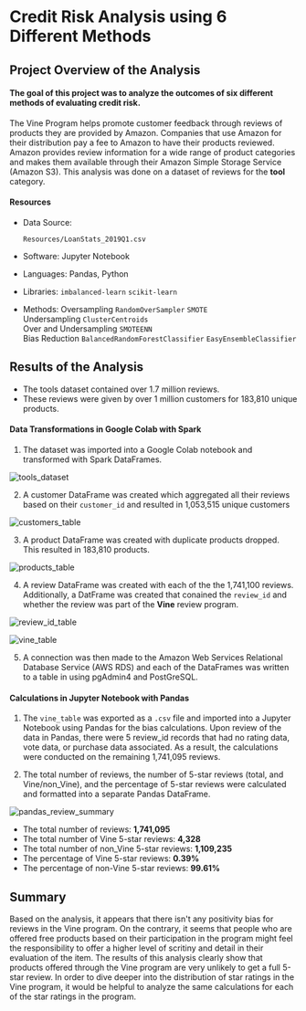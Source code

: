 # Credit Risk Analysis using 6 Different Methods

## Project Overview of the Analysis
#### The goal of this project was to analyze the outcomes of six different methods of evaluating credit risk.
The Vine Program helps promote customer feedback through reviews of products they are provided by Amazon.  Companies that use Amazon for their distribution pay a fee to Amazon to have their products reviewed.  Amazon provides review information for a wide range of product categories and makes them available through their Amazon Simple Storage Service (Amazon S3).  This analysis was done on a dataset of reviews for the **tool** category.

#### Resources
- Data Source: <p>
`Resources/LoanStats_2019Q1.csv`

- Software:  Jupyter Notebook
- Languages:  Pandas, Python
- Libraries:  `imbalanced-learn`  `scikit-learn`
- Methods:  Oversampling  `RandomOverSampler`  `SMOTE`  
            Undersampling  `ClusterCentroids`  
            Over and Undersampling  `SMOTEENN`  
            Bias Reduction  `BalancedRandomForestClassifier`  `EasyEnsembleClassifier`
  
## Results of the Analysis
* The tools dataset contained over 1.7 million reviews.
* These reviews were given by over 1 million customers for 183,810 unique products.  
  
#### Data Transformations in Google Colab with Spark
1. The dataset was imported into a Google Colab notebook and transformed with Spark DataFrames.
  
![tools_dataset](https://user-images.githubusercontent.com/77071776/122621489-53b67580-d05b-11eb-8314-8decca5cca37.PNG)

2. A customer DataFrame was created which aggregated all their reviews based on their `customer_id` and resulted in 1,053,515 unique customers 
  
![customers_table](https://user-images.githubusercontent.com/77071776/122621533-79dc1580-d05b-11eb-9734-9896dbafb6fa.PNG)

3. A product DataFrame was created with duplicate products dropped.  This resulted in 183,810 products.
  
![products_table](https://user-images.githubusercontent.com/77071776/122622538-a9d8e800-d05e-11eb-9e07-0443a7f8011d.PNG)

4.  A review DataFrame was created with each of the the 1,741,100 reviews.  Additionally, a DatFrame was created that conained the `review_id` and whether the review was part of the **Vine** review program.

![review_id_table](https://user-images.githubusercontent.com/77071776/122622701-28358a00-d05f-11eb-814c-28715db726e7.PNG)

![vine_table](https://user-images.githubusercontent.com/77071776/122623376-70ee4280-d061-11eb-9797-0d6759409f13.PNG)

5.  A connection was then made to the Amazon Web Services Relational Database Service (AWS RDS) and each of the DataFrames was written to a table in using pgAdmin4 and PostGreSQL.
  
#### Calculations in Jupyter Notebook with Pandas
1.  The `vine_table` was exported as a `.csv` file and imported into a Jupyter Notebook using Pandas for the bias calculations.  Upon review of the data in Pandas, there were 5 review_id records that had no rating data, vote data, or purchase data associated.  As a result, the calculations were conducted on the remaining 1,741,095 reviews.

2.  The total number of reviews, the number of 5-star reviews (total, and Vine/non_Vine), and the percentage of 5-star reviews were calculated and formatted into a separate Pandas DataFrame.

![pandas_review_summary](https://user-images.githubusercontent.com/77071776/122624042-1b676500-d064-11eb-8d42-0afb9c62fdcd.PNG)
  
  * The total number of reviews:  **1,741,095**
  * The total number of Vine 5-star reviews:  **4,328**
  * The total number of non_Vine 5-star reviews:  **1,109,235**
  * The percentage of Vine 5-star reviews:  **0.39%**
  * The percentage of non-Vine 5-star reviews:  **99.61%**
    
## Summary
Based on the analysis, it appears that there isn't any positivity bias for reviews in the Vine program.  On the contrary, it seems that people who are offered free products based on their participation in the program might feel the responsibility to offer a higher level of scritiny and detail in their evaluation of the item.  The results of this analysis clearly show that products offered through the Vine program are very unlikely to get a full 5-star review.  In order to dive deeper into the distribution of star ratings in the Vine program, it would be helpful to analyze the same calculations for each of the star ratings in the program.
